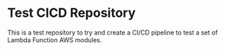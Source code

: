 # Test CICD Repository

This is a test repository to try and create a CI/CD pipeline to test a set of Lambda Function AWS modules.